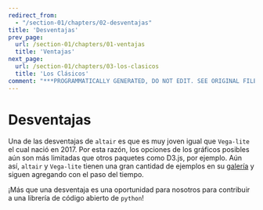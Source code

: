 ```yaml
---
redirect_from:
  - "/section-01/chapters/02-desventajas"
title: 'Desventajas'
prev_page:
  url: /section-01/chapters/01-ventajas
  title: 'Ventajas'
next_page:
  url: /section-01/chapters/03-los-clasicos
  title: 'Los Clásicos'
comment: "***PROGRAMMATICALLY GENERATED, DO NOT EDIT. SEE ORIGINAL FILES IN /content***"
---
```

Desventajas
===========

Una de las desventajas de `altair` es que es muy joven igual que `Vega-lite` el cual nació en 2017. Por esta razón, los opciones de los gráficos posibles aún son más limitadas que otros paquetes como D3.js, por ejemplo. Aún así, `altair` y `Vega-lite` tienen una gran cantidad de ejemplos en su [galería](https://altair-viz.github.io/gallery/index.html) y siguen agregando con el paso del tiempo. 

¡Más que una desventaja es una oportunidad para nosotros para contribuir a una librería de código abierto de `python`!
